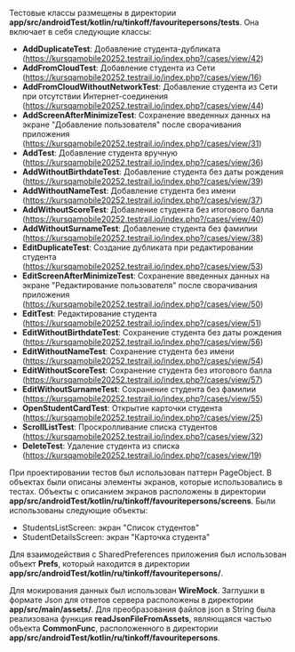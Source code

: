 Тестовые классы размещены в директории **app/src/androidTest/kotlin/ru/tinkoff/favouritepersons/tests**. Она включает в себя следующие классы:

- **AddDuplicateTest**: Добавление студента-дубликата (https://kursqamobile20252.testrail.io/index.php?/cases/view/42)
- **AddFromCloudTest**: Добавление студента из Сети (https://kursqamobile20252.testrail.io/index.php?/cases/view/16)
- **AddFromCloudWithoutNetworkTest**: Добавление студента из Сети при отсутствии Интернет-соединения (https://kursqamobile20252.testrail.io/index.php?/cases/view/44)
- **AddScreenAfterMinimizeTest**: Сохранение введенных данных на экране "Добавление пользователя" после сворачивания приложения (https://kursqamobile20252.testrail.io/index.php?/cases/view/31)
- **AddTest**: Добавление студента вручную (https://kursqamobile20252.testrail.io/index.php?/cases/view/36)
- **AddWithoutBirthdateTest**: Добавление студента без даты рождения (https://kursqamobile20252.testrail.io/index.php?/cases/view/39)
- **AddWithoutNameTest**: Добавление студента без имени (https://kursqamobile20252.testrail.io/index.php?/cases/view/37)
- **AddWithoutScoreTest**: Добавление студента без итогового балла (https://kursqamobile20252.testrail.io/index.php?/cases/view/40)
- **AddWithoutSurnameTest**: Добавление студента без фамилии (https://kursqamobile20252.testrail.io/index.php?/cases/view/38)
- **EditDuplicateTest**: 	Создание дубликата при редактировании студента (https://kursqamobile20252.testrail.io/index.php?/cases/view/53)
- **EditScreenAfterMinimizeTest**: Сохранение введенных данных на экране "Редактирование пользователя" после сворачивания приложения (https://kursqamobile20252.testrail.io/index.php?/cases/view/50)
- **EditTest**: Редактирование студента (https://kursqamobile20252.testrail.io/index.php?/cases/view/51)
- **EditWithoutBirthdateTest**: Сохранение студента без даты рождения (https://kursqamobile20252.testrail.io/index.php?/cases/view/56)
- **EditWithoutNameTest**: Сохранение студента без имени (https://kursqamobile20252.testrail.io/index.php?/cases/view/54)
- **EditWithoutScoreTest**: Сохранение студента без итогового балла (https://kursqamobile20252.testrail.io/index.php?/cases/view/57)
- **EditWithoutSurnameTest**: Сохранение студента без фамилии (https://kursqamobile20252.testrail.io/index.php?/cases/view/55)
- **OpenStudentCardTest**: 	Открытие карточки студента (https://kursqamobile20252.testrail.io/index.php?/cases/view/25)
- **ScrollListTest**: Проскролливание списка студентов (https://kursqamobile20252.testrail.io/index.php?/cases/view/32)
- **DeleteTest**: Удаление студента из списка (https://kursqamobile20252.testrail.io/index.php?/cases/view/19)

При проектировании тестов был использован паттерн PageObject. В объектах были описаны элементы экранов, которые использовались в тестах. Объекты с описанием экранов расположены в директории **app/src/androidTest/kotlin/ru/tinkoff/favouritepersons/screens**. Были использованы следующие объекты:

- StudentsListScreen: экран "Список студентов"
- StudentDetailsScreen: экран "Карточка студента"

Для взаимодействия с SharedPreferences приложения был использован объект **Prefs**, который находится в директории **app/src/androidTest/kotlin/ru/tinkoff/favouritepersons/**.

Для мокирования данных был использован **WireMock**. Заглушки в формате Json для ответов сервера расположены в директории **app/src/main/assets/**. Для преобразования файлов json в String была реализована функция **readJsonFileFromAssets**, являющаяся частью объекта **CommonFunc**, расположенного в директории **app/src/androidTest/kotlin/ru/tinkoff/favouritepersons**.
